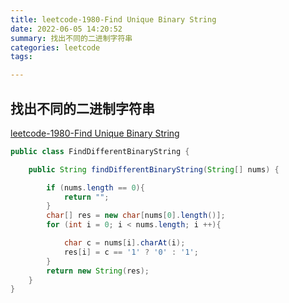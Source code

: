 ```yaml
---
title: leetcode-1980-Find Unique Binary String
date: 2022-06-05 14:20:52
summary: 找出不同的二进制字符串
categories: leetcode
tags: 

---
```

## 找出不同的二进制字符串
[leetcode-1980-Find Unique Binary String](https://leetcode.cn/problems/find-unique-binary-string/)




```java
public class FindDifferentBinaryString {

    public String findDifferentBinaryString(String[] nums) {

        if (nums.length == 0){
            return "";
        }
        char[] res = new char[nums[0].length()];
        for (int i = 0; i < nums.length; i ++){

            char c = nums[i].charAt(i);
            res[i] = c == '1' ? '0' : '1';
        }
        return new String(res);
    }
}
```
